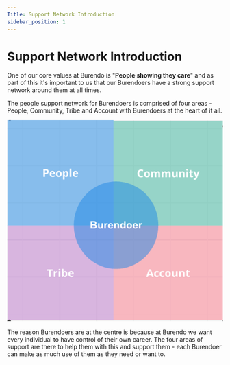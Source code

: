 ```yaml
---
Title: Support Network Introduction
sidebar_position: 1
---
```

# Support Network Introduction

One of our core values at Burendo is "**People showing they care**" and as part of this it's important to us that our Burendoers have a strong support network around them at all times.

The people support network for Burendoers is comprised of four areas - People, Community, Tribe and Account with Burendoers at the heart of it all.

![support-network](images/support-network.png)

The reason Burendoers are at the centre is because at Burendo we want every individual to have control of their own career. The four areas of support are there to help them with this and support them - each Burendoer can make as much use of them as they need or want to.
